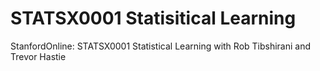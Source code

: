 # STATSX0001 Statisitical Learning
 StanfordOnline: STATSX0001 Statistical Learning with Rob Tibshirani and Trevor Hastie
